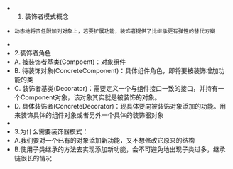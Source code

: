  *  1. 装饰者模式概念
 *     动态地将责任附加到对象上，若要扩展功能，装饰者提供了比继承更有弹性的替代方案
 *
 *  2.装饰者角色
 *    A. 被装饰者基类(Compoent)：对象组件
 *    B. 待装饰对象(ConcreteComponent)：具体组件角色，即将要被装饰增加功能的类
 *    C. 装饰者基类(Decorator)：需要定义一个与组件接口一致的接口，并持有一个Component对象，该对象其实就是被装饰的对象。
 *    D. 具体装饰者(ConcreteDecorator)：现具体要向被装饰对象添加的功能。用来装饰具体的组件对象或者另外一个具体的装饰器对象
 *
 *  3.为什么需要装饰器模式：
 *    A.我们要对一个已有的对象添加新功能，又不想修改它原来的结构
 *    B.使用子类继承的方法去实现添加新功能，会不可避免地出现子类过多，继承链很长的情况